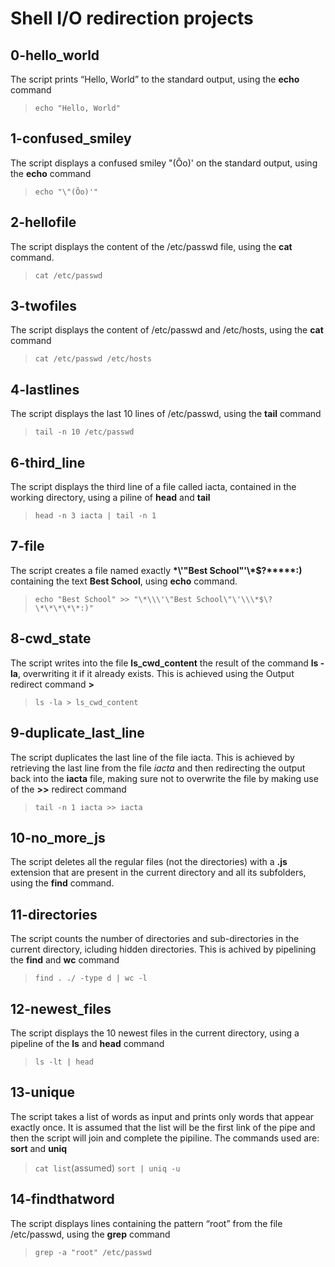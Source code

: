 # Shell I/O redirection projects

## 0-hello_world

The script prints “Hello, World” to the standard output, using the **echo** command

> `echo "Hello, World"`

## 1-confused_smiley

The script displays a confused smiley "(Ôo)' on the standard output, using the **echo** command

> `echo "\"(Ôo)'"`

## 2-hellofile

The script displays the content of the /etc/passwd file, using the **cat** command.

> `cat /etc/passwd`

## 3-twofiles

The script displays the content of /etc/passwd and /etc/hosts, using the **cat** command

> `cat /etc/passwd /etc/hosts`

## 4-lastlines

The script displays the last 10 lines of /etc/passwd, using the **tail** command

> `tail -n 10 /etc/passwd`

## 6-third_line

The script displays the third line of a file called iacta, contained in the working directory, using a piline of **head** and **tail**

> `head -n 3 iacta | tail -n 1`

## 7-file

The script creates a file named exactly **\*\\'"Best School"\'\\\*$\?\*\*\*\*\*:)** containing the text **Best School**, using **echo** command.

> `echo "Best School" >> "\*\\\'\"Best School\"\'\\\*$\?\*\*\*\*\*:)"`

## 8-cwd_state

The script writes into the file **ls_cwd_content** the result of the command **ls -la**, overwriting it if it already exists. This is achieved using the Output redirect command **>**

> `ls -la > ls_cwd_content`

## 9-duplicate_last_line

The script duplicates the last line of the file iacta. This is achieved by retrieving the last line from the file _iacta_ and then redirecting the output back into the **iacta** file, making sure not to overwrite the file by making use of the **>>** redirect command

> `tail -n 1 iacta >> iacta`

## 10-no_more_js

The script deletes all the regular files (not the directories) with a **.js** extension that are present in the current directory and all its subfolders, using the **find** command.

## 11-directories

The script counts the number of directories and sub-directories in the current directory, icluding hidden directories. This is achived by pipelining the **find** and **wc** command

> `find . ./ -type d | wc -l`

## 12-newest_files

The script displays the 10 newest files in the current directory, using a pipeline of the **ls** and **head** command

> `ls -lt | head`

## 13-unique

The script takes a list of words as input and prints only words that appear exactly once. It is assumed that the list will be the first link of the pipe and then the script will join and complete the pipiline. The commands used are: **sort** and **uniq**

> `cat list`(assumed) `sort | uniq -u`

## 14-findthatword

The script displays lines containing the pattern “root” from the file /etc/passwd, using the **grep** command

> `grep -a "root" /etc/passwd`
